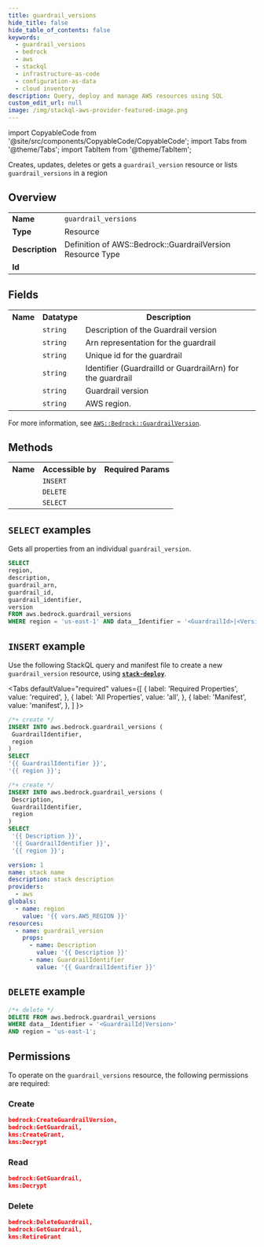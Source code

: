 ```yaml
---
title: guardrail_versions
hide_title: false
hide_table_of_contents: false
keywords:
  - guardrail_versions
  - bedrock
  - aws
  - stackql
  - infrastructure-as-code
  - configuration-as-data
  - cloud inventory
description: Query, deploy and manage AWS resources using SQL
custom_edit_url: null
image: /img/stackql-aws-provider-featured-image.png
---
```


import CopyableCode from '@site/src/components/CopyableCode/CopyableCode';
import Tabs from '@theme/Tabs';
import TabItem from '@theme/TabItem';

Creates, updates, deletes or gets a <code>guardrail_version</code> resource or lists <code>guardrail_versions</code> in a region

## Overview
<table>
<tbody>
<tr><td><b>Name</b></td><td><code>guardrail_versions</code></td></tr>
<tr><td><b>Type</b></td><td>Resource</td></tr>
<tr><td><b>Description</b></td><td>Definition of AWS::Bedrock::GuardrailVersion Resource Type</td></tr>
<tr><td><b>Id</b></td><td><CopyableCode code="aws.bedrock.guardrail_versions" /></td></tr>
</tbody>
</table>

## Fields
<table>
<tbody>
<tr><th>Name</th><th>Datatype</th><th>Description</th></tr><tr><td><CopyableCode code="description" /></td><td><code>string</code></td><td>Description of the Guardrail version</td></tr>
<tr><td><CopyableCode code="guardrail_arn" /></td><td><code>string</code></td><td>Arn representation for the guardrail</td></tr>
<tr><td><CopyableCode code="guardrail_id" /></td><td><code>string</code></td><td>Unique id for the guardrail</td></tr>
<tr><td><CopyableCode code="guardrail_identifier" /></td><td><code>string</code></td><td>Identifier (GuardrailId or GuardrailArn) for the guardrail</td></tr>
<tr><td><CopyableCode code="version" /></td><td><code>string</code></td><td>Guardrail version</td></tr>
<tr><td><CopyableCode code="region" /></td><td><code>string</code></td><td>AWS region.</td></tr>
</tbody>
</table>

For more information, see <a href="https://docs.aws.amazon.com/AWSCloudFormation/latest/UserGuide/aws-resource-bedrock-guardrailversion.html"><code>AWS::Bedrock::GuardrailVersion</code></a>.

## Methods

<table>
<tbody>
  <tr>
    <th>Name</th>
    <th>Accessible by</th>
    <th>Required Params</th>
  </tr>
  <tr>
    <td><CopyableCode code="create_resource" /></td>
    <td><code>INSERT</code></td>
    <td><CopyableCode code="GuardrailIdentifier, region" /></td>
  </tr>
  <tr>
    <td><CopyableCode code="delete_resource" /></td>
    <td><code>DELETE</code></td>
    <td><CopyableCode code="data__Identifier, region" /></td>
  </tr>
  <tr>
    <td><CopyableCode code="get_resource" /></td>
    <td><code>SELECT</code></td>
    <td><CopyableCode code="data__Identifier, region" /></td>
  </tr>
</tbody>
</table>

## `SELECT` examples

Gets all properties from an individual <code>guardrail_version</code>.
```sql
SELECT
region,
description,
guardrail_arn,
guardrail_id,
guardrail_identifier,
version
FROM aws.bedrock.guardrail_versions
WHERE region = 'us-east-1' AND data__Identifier = '<GuardrailId>|<Version>';
```

## `INSERT` example

Use the following StackQL query and manifest file to create a new <code>guardrail_version</code> resource, using [__`stack-deploy`__](https://pypi.org/project/stack-deploy/).

<Tabs
    defaultValue="required"
    values={[
      { label: 'Required Properties', value: 'required', },
      { label: 'All Properties', value: 'all', },
      { label: 'Manifest', value: 'manifest', },
    ]
}>
<TabItem value="required">

```sql
/*+ create */
INSERT INTO aws.bedrock.guardrail_versions (
 GuardrailIdentifier,
 region
)
SELECT 
'{{ GuardrailIdentifier }}',
'{{ region }}';
```
</TabItem>
<TabItem value="all">

```sql
/*+ create */
INSERT INTO aws.bedrock.guardrail_versions (
 Description,
 GuardrailIdentifier,
 region
)
SELECT 
 '{{ Description }}',
 '{{ GuardrailIdentifier }}',
 '{{ region }}';
```
</TabItem>
<TabItem value="manifest">

```yaml
version: 1
name: stack name
description: stack description
providers:
  - aws
globals:
  - name: region
    value: '{{ vars.AWS_REGION }}'
resources:
  - name: guardrail_version
    props:
      - name: Description
        value: '{{ Description }}'
      - name: GuardrailIdentifier
        value: '{{ GuardrailIdentifier }}'

```
</TabItem>
</Tabs>

## `DELETE` example

```sql
/*+ delete */
DELETE FROM aws.bedrock.guardrail_versions
WHERE data__Identifier = '<GuardrailId|Version>'
AND region = 'us-east-1';
```

## Permissions

To operate on the <code>guardrail_versions</code> resource, the following permissions are required:

### Create
```json
bedrock:CreateGuardrailVersion,
bedrock:GetGuardrail,
kms:CreateGrant,
kms:Decrypt
```

### Read
```json
bedrock:GetGuardrail,
kms:Decrypt
```

### Delete
```json
bedrock:DeleteGuardrail,
bedrock:GetGuardrail,
kms:RetireGrant
```
